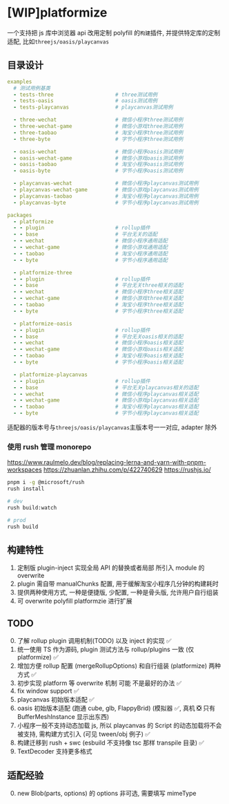 # [WIP]platformize

一个支持把 js 库中浏览器 api 改用定制 polyfill 的`构建`插件, 并提供特定库的定制适配, 比如`threejs/oasis/playcanvas`

## 目录设计

```yml
examples
  # 测试用例基类
  - tests-three                    # three测试用例
  - tests-oasis                    # oasis测试用例
  - tests-playcanvas               # playcanvas测试用例

  - three-wechat                   # 微信小程序three测试用例
  - three-wechat-game              # 微信小游戏three测试用例
  - three-taobao                   # 淘宝小程序three测试用例
  - three-byte                     # 字节小程序three测试用例

  - oasis-wechat                   # 微信小程序oasis测试用例
  - oasis-wechat-game              # 微信小游戏oasis测试用例
  - oasis-taobao                   # 淘宝小程序oasis测试用例
  - oasis-byte                     # 字节小程序oasis测试用例

  - playcanvas-wechat              # 微信小程序playcanvas测试用例
  - playcanvas-wechat-game         # 微信小游戏playcanvas测试用例
  - playcanvas-taobao              # 淘宝小程序playcanvas测试用例
  - playcanvas-byte                # 字节小程序playcanvas测试用例

packages
  - platformize
  - - plugin                       # rollup插件
  - - base                         # 平台无关的适配
  - - wechat                       # 微信小程序通用适配
  - - wechat-game                  # 微信小游戏通用适配
  - - taobao                       # 淘宝小程序通用适配
  - - byte                         # 字节小程序通用适配

  - platformize-three
  - - plugin                       # rollup插件
  - - base                         # 平台无关three相关的适配
  - - wechat                       # 微信小程序three相关适配
  - - wechat-game                  # 微信小游戏three相关适配
  - - taobao                       # 淘宝小程序three相关适配
  - - byte                         # 字节小程序three相关适配

  - platformize-oasis
  - - plugin                       # rollup插件
  - - base                         # 平台无关oasis相关的适配
  - - wechat                       # 微信小程序oasis相关适配
  - - wechat-game                  # 微信小游戏oasis相关适配
  - - taobao                       # 淘宝小程序oasis相关适配
  - - byte                         # 字节小程序oasis相关适配

  - platformize-playcanvas
  - - plugin                       # rollup插件
  - - base                         # 平台无关playcanvas相关的适配
  - - wechat                       # 微信小程序playcanvas相关适配
  - - wechat-game                  # 微信小游戏playcanvas相关适配
  - - taobao                       # 淘宝小程序playcanvas相关适配
  - - byte                         # 字节小程序playcanvas相关适配
```

适配器的版本号与`threejs/oasis/playcanvas`主版本号一一对应, adapter 除外

### 使用 rush 管理 monorepo

https://www.raulmelo.dev/blog/replacing-lerna-and-yarn-with-pnpm-workspaces
https://zhuanlan.zhihu.com/p/422740629
https://rushjs.io/

```sh
pnpm i -g @microsoft/rush
rush install

# dev
rush build:watch

# prod
rush build
```

## 构建特性

1. 定制版 plugin-inject 实现全局 API 的替换或者局部 所引入 module 的 overwrite
2. plugin 需自带 manualChunks 配置, 用于缓解淘宝小程序几分钟的构建耗时
3. 提供两种使用方式, 一种是便捷版, 少配置, 一种是骨头版, 允许用户自行组装
4. 可 overwrite polyfill platformzie 进行扩展

## TODO

0. 了解 rollup plugin 调用机制(TODO) 以及 inject 的实现 ✅
1. 统一使用 TS 作为源码, plugin 测试方法与 rollup/plugins 一致 (仅 platformize) ✅
2. 增加方便 rollup 配置 (mergeRollupOptions) 和自行组装 (platformize) 两种方式 ✅
3. 初步实现 platform 等 overwrite 机制 可能 不是最好的办法 ✅
4. fix window support ✅
5. playcanvas 初始版本适配 ✅
6. oasis 初始版本适配 (跑通 cube, glb, FlappyBrid) (模拟器 ✅, 真机 ❎ 只有 BufferMeshInstance 显示出东西)
7. 小程序一般不支持动态加载 js, 所以 playcanvas 的 Script 的动态加载将不会被支持, 需构建方式引入 (可见 tween/obj 例子) ✅
8. 构建迁移到 rush + swc (esbuild 不支持像 tsc 那样 transpile 目录) ✅
9. TextDecoder 支持更多格式

## 适配经验

0. new Blob(parts, options) 的 options 非可选, 需要填写 mimeType
